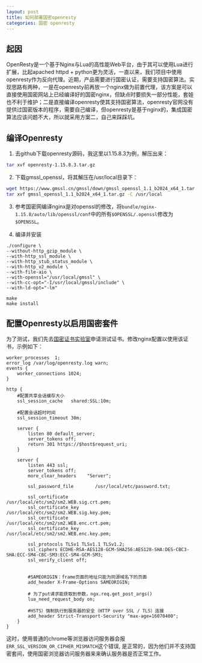```yaml
---
layout: post
title: 如何部署国密openresty
categories: 国密 openresty
---
```


## 起因
OpenResty是一个基于Nginx与Lua的高性能Web平台，由于其可以使用Lua进行扩展，比起apached httpd + python更为灵活，一直以来，我们项目中使用openresty作为反向代理。近期，产品需要进行国密认证，需要支持国密算法。实现思路有两种，一是在openresty前再放一个nginx做为前置代理，该方案是可以直接使用国密网站上已经编译好的国密nginx，但缺点时要损失一部分性能，套娃也不利于维护；二是直接编译openresty使其支持国密算法，openresty官网没有提供过国密版本的程序，需要自己编译，但openresty是基于nginx的，集成国密算法应该问题不大，所以就采用方案二，自己来踩踩坑。

## 编译Openresty

1. 去github下载openresty源码，我这里以1.15.8.3为例，解压出来：
```sh
tar xvf openresty-1.15.8.3.tar.gz 
```

2. 下载gmssl_openssl，将其解压在/usr/local目录下：
```sh
wget https://www.gmssl.cn/gmssl/down/gmssl_openssl_1.1_b2024_x64_1.tar.gz
tar xvf gmssl_openssl_1.1_b2024_x64_1.tar.gz -C /usr/local
```

3. 参考国密网编译nginx是对openssl的修改，将`bundle/nginx-1.15.8/auto/lib/openssl/conf`中的所有`$OPENSSL/.openssl`修改为`$OPENSSL`。

4. 编译并安装
```
./configure \
--without-http_gzip_module \
--with-http_ssl_module \
--with-http_stub_status_module \
--with-http_v2_module \
--with-file-aio \
--with-openssl="/usr/local/gmssl" \
--with-cc-opt="-I/usr/local/gmssl/include" \
--with-ld-opt="-lm"

make
make install
```

## 配置Openresty以启用国密套件

为了测试，我们先去[国密证书实验室](https://www.gmcrt.cn/gmcrt/index.jsp)申请测试证书。修改nginx配置以使用该证书，示例如下：

```
worker_processes  1;
error_log /var/log/openresty.log warn;
events {
    worker_connections 1024;
}

http {
    #配置共享会话缓存大小
    ssl_session_cache   shared:SSL:10m;

    #配置会话超时时间
    ssl_session_timeout 30m;

    server {
        listen 80 default_server;
        server_tokens off;
        return 301 https://$host$request_uri;
    }

    server {
        listen 443 ssl;
        server_tokens off;
        more_clear_headers    "Server";

        ssl_password_file        /usr/local/etc/password.txt;

        ssl_certificate          /usr/local/etc/sm2/sm2.WEB.sig.crt.pem;
        ssl_certificate_key      /usr/local/etc/sm2/sm2.WEB.sig.key.pem;
        ssl_certificate          /usr/local/etc/sm2/sm2.WEB.enc.crt.pem;
        ssl_certificate_key      /usr/local/etc/sm2/sm2.WEB.enc.key.pem;

        ssl_protocols TLSv1 TLSv1.1 TLSv1.2;
        ssl_ciphers ECDHE-RSA-AES128-GCM-SHA256:AES128-SHA:DES-CBC3-SHA:ECC-SM4-CBC-SM3:ECC-SM4-GCM-SM3;
        ssl_verify_client off;


        #SAMEORIGIN：frame页面的地址只能为同源域名下的页面
        add_header X-Frame-Options SAMEORIGIN;

        # 为了put请求能获取到参数，ngx.req.get_post_args()
        lua_need_request_body on;

        #HSTS）强制执行到服务器的安全（HTTP over SSL / TLS）连接
        add_header Strict-Transport-Security "max-age=16070400";
    }
}
```

这时，使用普通的chrome等浏览器访问服务器会报`ERR_SSL_VERSION_OR_CIPHER_MISMATCH`这个错误, 是正常的，因为他们并不支持国密套间，使用国密浏览器访问服务器来来确认服务器是否正常工作。